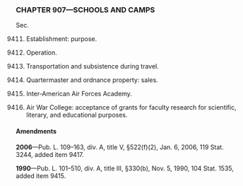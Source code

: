 ### **CHAPTER 907—SCHOOLS AND CAMPS** ###

Sec.

9411. Establishment: purpose.

9412. Operation.

9413. Transportation and subsistence during travel.

9414. Quartermaster and ordnance property: sales.

9415. Inter-American Air Forces Academy.

9417. Air War College: acceptance of grants for faculty research for scientific, literary, and educational purposes.

#### Amendments ####

**2006**—Pub. L. 109–163, div. A, title V, §522(f)(2), Jan. 6, 2006, 119 Stat. 3244, added item 9417.

**1990**—Pub. L. 101–510, div. A, title III, §330(b), Nov. 5, 1990, 104 Stat. 1535, added item 9415.